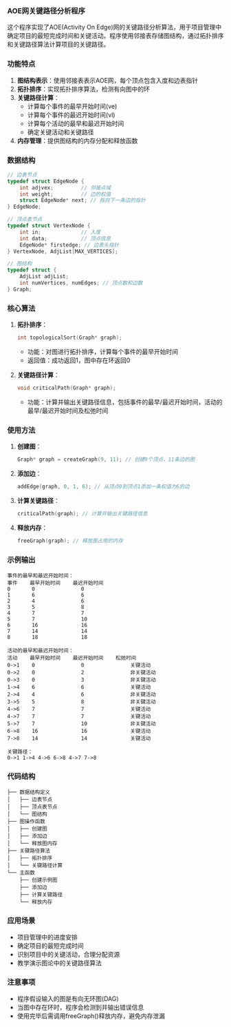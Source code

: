 ### AOE网关键路径分析程序

这个程序实现了AOE(Activity On Edge)网的关键路径分析算法，用于项目管理中确定项目的最短完成时间和关键活动。程序使用邻接表存储图结构，通过拓扑排序和关键路径算法计算项目的关键路径。

### 功能特点

1. **图结构表示**：使用邻接表表示AOE网，每个顶点包含入度和边表指针
2. **拓扑排序**：实现拓扑排序算法，检测有向图中的环
3. **关键路径计算**：
    - 计算每个事件的最早开始时间(ve)
    - 计算每个事件的最迟开始时间(vl)
    - 计算每个活动的最早和最迟开始时间
    - 确定关键活动和关键路径
4. **内存管理**：提供图结构的内存分配和释放函数

### 数据结构

```c
// 边表节点
typedef struct EdgeNode {
    int adjvex;         // 邻接点域
    int weight;         // 边的权值
    struct EdgeNode* next; // 指向下一条边的指针
} EdgeNode;

// 顶点表节点
typedef struct VertexNode {
    int in;             // 入度
    int data;           // 顶点信息
    EdgeNode* firstedge; // 边表头指针
} VertexNode, AdjList[MAX_VERTICES];

// 图结构
typedef struct {
    AdjList adjList;
    int numVertices, numEdges; // 顶点数和边数
} Graph;
```

### 核心算法

1. **拓扑排序**：
   ```c
   int topologicalSort(Graph* graph);
   ```
    - 功能：对图进行拓扑排序，计算每个事件的最早开始时间
    - 返回值：成功返回1，图中存在环返回0

2. **关键路径计算**：
   ```c
   void criticalPath(Graph* graph);
   ```
    - 功能：计算并输出关键路径信息，包括事件的最早/最迟开始时间，活动的最早/最迟开始时间及松弛时间

### 使用方法

1. **创建图**：
   ```c
   Graph* graph = createGraph(9, 11); // 创建9个顶点，11条边的图
   ```

2. **添加边**：
   ```c
   addEdge(graph, 0, 1, 6); // 从顶点0到顶点1添加一条权值为6的边
   ```

3. **计算关键路径**：
   ```c
   criticalPath(graph); // 计算并输出关键路径信息
   ```

4. **释放内存**：
   ```c
   freeGraph(graph); // 释放图占用的内存
   ```

### 示例输出

```
事件的最早和最迟开始时间：
事件    最早开始时间    最迟开始时间
0       0               0
1       6               6
2       4               6
3       5               8
4       7               7
5       7               10
6       16              16
7       14              14
8       18              18

活动的最早和最迟开始时间：
活动    最早开始时间    最迟开始时间    松弛时间
0->1    0               0               关键活动
0->2    0               2               非关键活动
0->3    0               3               非关键活动
1->4    6               6               关键活动
2->4    4               6               非关键活动
3->5    5               8               非关键活动
4->6    7               7               关键活动
4->7    7               7               关键活动
5->7    7               10              非关键活动
6->8    16              16              关键活动
7->8    14              14              关键活动

关键路径：
0->1 1->4 4->6 6->8 4->7 7->8 
```

### 代码结构

```
├── 数据结构定义
│   ├── 边表节点
│   ├── 顶点表节点
│   └── 图结构
├── 图操作函数
│   ├── 创建图
│   ├── 添加边
│   └── 释放图内存
├── 关键路径算法
│   ├── 拓扑排序
│   └── 关键路径计算
└── 主函数
    ├── 创建示例图
    ├── 添加边
    ├── 计算关键路径
    └── 释放内存
```

### 应用场景

- 项目管理中的进度安排
- 确定项目的最短完成时间
- 识别项目中的关键活动，合理分配资源
- 教学演示图论中的关键路径算法

### 注意事项

- 程序假设输入的图是有向无环图(DAG)
- 当图中存在环时，程序会检测到并输出错误信息
- 使用完毕后需调用freeGraph()释放内存，避免内存泄漏